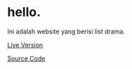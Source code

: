# hello.
Ini adalah website yang berisi list drama. 

[Live Version](https://allaboutkdramas.netlify.app)

[Source Code](https://github.com/misaalanshori/GDSC-Website-List-Movie)
